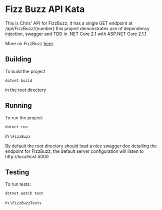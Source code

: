 # Fizz Buzz API Kata
This is Chris' API for FizzBuzz, it has a single GET endpoint at /api/FizzBuzz/{number} this project demonstrates use of dependency injection, swagger and TDD in .NET Core 2.1 with ASP.NET Core 2.1.1

More on FizzBuzz [here](http://wiki.c2.com/?FizzBuzzTest).

## Building
To build the project

```console
dotnet build
``` 
in the root directory

## Running
To run the project:

```console
dotnet run
```
in ```\FizzBuzz```

By default the root directory should load a nice swagger doc detailing the endpoint for FIzzBuzz, the default server configuration will listen to http://localhost:5000 

## Testing

To run tests:

```console 
dotnet watch test
``` 
in ```\FizzBuzzTests```
